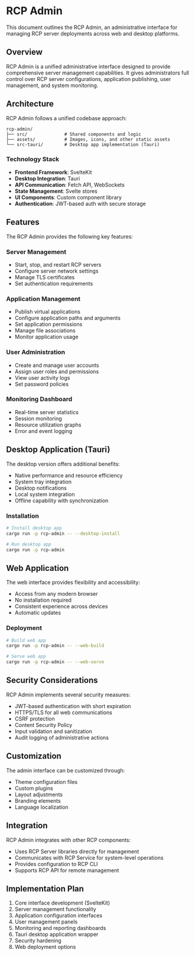 # RCP Admin

This document outlines the RCP Admin, an administrative interface for managing RCP server deployments across web and desktop platforms.

## Overview

RCP Admin is a unified administrative interface designed to provide comprehensive server management capabilities. It gives administrators full control over RCP server configurations, application publishing, user management, and system monitoring.

## Architecture

RCP Admin follows a unified codebase approach:

```
rcp-admin/
├── src/              # Shared components and logic
├── assets/           # Images, icons, and other static assets
└── src-tauri/        # Desktop app implementation (Tauri)
```

### Technology Stack

- **Frontend Framework**: SvelteKit
- **Desktop Integration**: Tauri
- **API Communication**: Fetch API, WebSockets
- **State Management**: Svelte stores
- **UI Components**: Custom component library
- **Authentication**: JWT-based auth with secure storage

## Features

The RCP Admin provides the following key features:

### Server Management
- Start, stop, and restart RCP servers
- Configure server network settings
- Manage TLS certificates
- Set authentication requirements

### Application Management
- Publish virtual applications
- Configure application paths and arguments
- Set application permissions
- Manage file associations
- Monitor application usage

### User Administration
- Create and manage user accounts
- Assign user roles and permissions
- View user activity logs
- Set password policies

### Monitoring Dashboard
- Real-time server statistics
- Session monitoring
- Resource utilization graphs
- Error and event logging

## Desktop Application (Tauri)

The desktop version offers additional benefits:

- Native performance and resource efficiency
- System tray integration
- Desktop notifications
- Local system integration
- Offline capability with synchronization

### Installation

```bash
# Install desktop app
cargo run -p rcp-admin -- --desktop-install

# Run desktop app
cargo run -p rcp-admin
```

## Web Application

The web interface provides flexibility and accessibility:

- Access from any modern browser
- No installation required
- Consistent experience across devices
- Automatic updates

### Deployment

```bash
# Build web app
cargo run -p rcp-admin -- --web-build

# Serve web app
cargo run -p rcp-admin -- --web-serve
```

## Security Considerations

RCP Admin implements several security measures:

- JWT-based authentication with short expiration
- HTTPS/TLS for all web communications
- CSRF protection
- Content Security Policy
- Input validation and sanitization
- Audit logging of administrative actions

## Customization

The admin interface can be customized through:

- Theme configuration files
- Custom plugins
- Layout adjustments
- Branding elements
- Language localization

## Integration

RCP Admin integrates with other RCP components:

- Uses RCP Server libraries directly for management
- Communicates with RCP Service for system-level operations
- Provides configuration to RCP CLI
- Supports RCP API for remote management

## Implementation Plan

1. Core interface development (SvelteKit)
2. Server management functionality
3. Application configuration interfaces
4. User management panels
5. Monitoring and reporting dashboards
6. Tauri desktop application wrapper
7. Security hardening
8. Web deployment options
